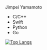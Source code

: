 Jimpei Yamamoto  
- C/C++
- Swift
- Python
- Go
  
[![Top Langs](https://github-readme-stats.vercel.app/api/top-langs/?username=JimpeiYamamoto
)](https://github.com/anuraghazra/github-readme-stats)
